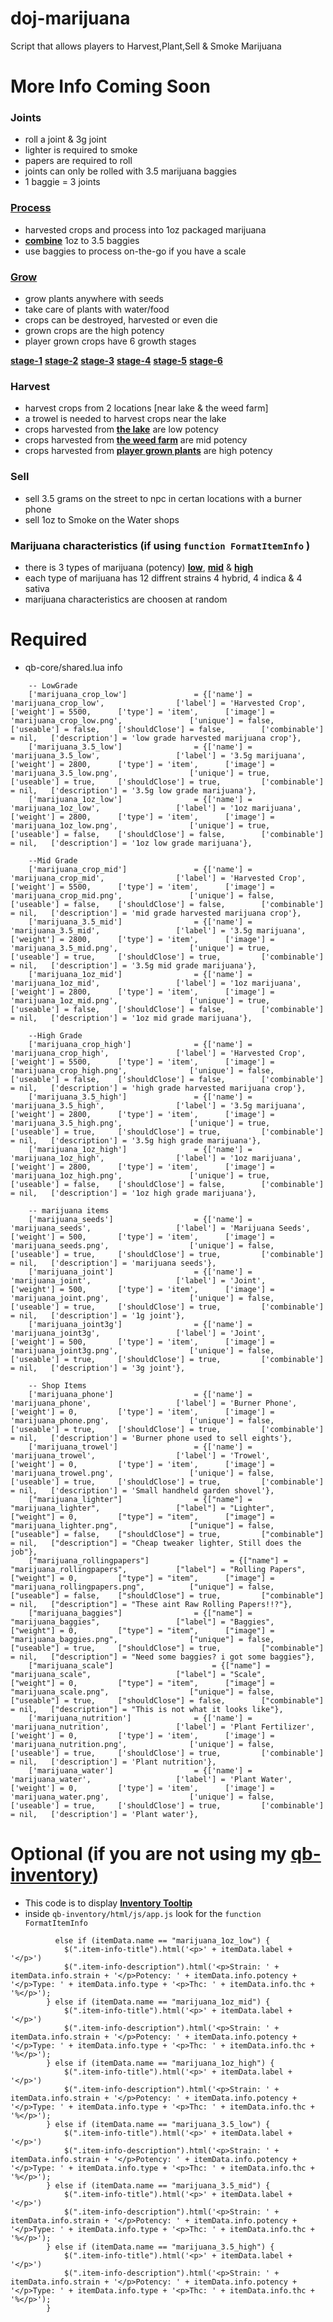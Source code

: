 # doj-marijuana

Script that allows players to Harvest,Plant,Sell & Smoke Marijuana

# More Info Coming Soon

### Joints
- roll a joint & 3g joint
- lighter is required to smoke
- papers are required to roll
- joints can only be rolled with 3.5 marijuana baggies
- 1 baggie = 3 joints

### **[Process](https://streamable.com/pjp8pf)**
- harvested crops and process into 1oz packaged marijuana
- **[combine](https://streamable.com/l6lvbc)** 1oz to 3.5 baggies
- use baggies to process on-the-go if you have a scale

### **[Grow](https://streamable.com/pjp8pf)**
- grow plants anywhere with seeds
- take care of plants with water/food
- crops can be destroyed, harvested or even die
- grown crops are the high potency
- player grown crops have 6 growth stages

**[stage-1](https://i.imgur.com/bbOtecx.jpg)**
**[stage-2](https://i.imgur.com/kfKVVM2.jpg)**
**[stage-3](https://i.imgur.com/atcRZNH.jpg)**
**[stage-4](https://i.imgur.com/rdWYLun.jpg)**
**[stage-5](https://i.imgur.com/Ranvuh4.jpg)**
**[stage-6](https://i.imgur.com/yL2mMP7.jpg)**


### Harvest
- harvest crops from 2 locations [near lake & the weed farm]
- a trowel is needed to harvest crops near the lake
- crops harvested from **[the lake](https://streamable.com/luzk8a)** are low potency
- crops harvested from **[the weed farm](https://streamable.com/jvpu37)** are mid potency
- crops harvested from **[player grown plants](https://streamable.com/4qdf3t)** are high potency

### Sell
- sell 3.5 grams on the street to npc in certan locations with a burner phone
- sell 1oz to Smoke on the Water shops

### Marijuana characteristics (if using ```function FormatItemInfo``` )
- there is 3 types of marijuana (potency) **[low](https://i.imgur.com/i2UQvD2.png)**, **[mid](https://i.imgur.com/gPmcPXf.png)** & **[high](https://i.imgur.com/ohEUFC0.png)**
- each type of marijuana has 12 diffrent strains 4 hybrid, 4 indica & 4 sativa
- marijuana characteristics are choosen at random  

# Required
- qb-core/shared.lua info
```
	-- LowGrade
	['marijuana_crop_low'] 			 	 = {['name'] = 'marijuana_crop_low', 				['label'] = 'Harvested Crop', 			['weight'] = 5500, 		['type'] = 'item', 		['image'] = 'marijuana_crop_low.png', 				['unique'] = false,    	['useable'] = false,    ['shouldClose'] = false,	   	['combinable'] = nil,   ['description'] = 'low grade harvested marijuana crop'},	
	['marijuana_3.5_low'] 			 	 = {['name'] = 'marijuana_3.5_low', 				['label'] = '3.5g marijuana', 			['weight'] = 2800, 		['type'] = 'item', 		['image'] = 'marijuana_3.5_low.png', 				['unique'] = true,    	['useable'] = true,     ['shouldClose'] = true,	   		['combinable'] = nil,   ['description'] = '3.5g low grade marijuana'},	
	['marijuana_1oz_low'] 			 	 = {['name'] = 'marijuana_1oz_low', 				['label'] = '1oz marijuana', 			['weight'] = 2800, 		['type'] = 'item', 		['image'] = 'marijuana_1oz_low.png', 				['unique'] = true,    	['useable'] = false,    ['shouldClose'] = false,	   	['combinable'] = nil,   ['description'] = '1oz low grade marijuana'},	
	
	--Mid Grade
	['marijuana_crop_mid'] 		 	 	 = {['name'] = 'marijuana_crop_mid', 				['label'] = 'Harvested Crop', 			['weight'] = 5500, 		['type'] = 'item', 		['image'] = 'marijuana_crop_mid.png', 				['unique'] = false,    	['useable'] = false,    ['shouldClose'] = false,	   	['combinable'] = nil,   ['description'] = 'mid grade harvested marijuana crop'},	
	['marijuana_3.5_mid'] 		 	 	 = {['name'] = 'marijuana_3.5_mid', 				['label'] = '3.5g marijuana', 			['weight'] = 2800, 		['type'] = 'item', 		['image'] = 'marijuana_3.5_mid.png', 				['unique'] = true,    	['useable'] = true,     ['shouldClose'] = true,	   		['combinable'] = nil,   ['description'] = '3.5g mid grade marijuana'},	
	['marijuana_1oz_mid'] 		 	 	 = {['name'] = 'marijuana_1oz_mid', 				['label'] = '1oz marijuana', 			['weight'] = 2800, 		['type'] = 'item', 		['image'] = 'marijuana_1oz_mid.png', 				['unique'] = true,    	['useable'] = false,    ['shouldClose'] = false,	   	['combinable'] = nil,   ['description'] = '1oz mid grade marijuana'},	
	
	--High Grade
	['marijuana_crop_high'] 		 	 = {['name'] = 'marijuana_crop_high', 				['label'] = 'Harvested Crop', 			['weight'] = 5500, 		['type'] = 'item', 		['image'] = 'marijuana_crop_high.png', 				['unique'] = false,    	['useable'] = false,    ['shouldClose'] = false,	   	['combinable'] = nil,   ['description'] = 'high grade harvested marijuana crop'},	
	['marijuana_3.5_high'] 		 	 	 = {['name'] = 'marijuana_3.5_high', 				['label'] = '3.5g marijuana', 			['weight'] = 2800, 		['type'] = 'item', 		['image'] = 'marijuana_3.5_high.png', 				['unique'] = true,    	['useable'] = true,     ['shouldClose'] = true,	   		['combinable'] = nil,   ['description'] = '3.5g high grade marijuana'},	
	['marijuana_1oz_high'] 		 	 	 = {['name'] = 'marijuana_1oz_high', 				['label'] = '1oz marijuana', 			['weight'] = 2800, 		['type'] = 'item', 		['image'] = 'marijuana_1oz_high.png', 				['unique'] = true,    	['useable'] = false,    ['shouldClose'] = false,	   	['combinable'] = nil,   ['description'] = '1oz high grade marijuana'},	
	
	-- marijuana items
	['marijuana_seeds'] 			 	 = {['name'] = 'marijuana_seeds', 					['label'] = 'Marijuana Seeds', 			['weight'] = 500, 		['type'] = 'item', 		['image'] = 'marijuana_seeds.png', 					['unique'] = false,    	['useable'] = true, 	['shouldClose'] = true,	   		['combinable'] = nil,   ['description'] = 'marijuana seeds'},	
	['marijuana_joint'] 			 	 = {['name'] = 'marijuana_joint', 					['label'] = 'Joint', 					['weight'] = 500, 		['type'] = 'item', 		['image'] = 'marijuana_joint.png', 					['unique'] = false,    	['useable'] = true, 	['shouldClose'] = true,	   		['combinable'] = nil,   ['description'] = '1g joint'},	
	['marijuana_joint3g'] 			 	 = {['name'] = 'marijuana_joint3g', 				['label'] = 'Joint', 			    	['weight'] = 500, 		['type'] = 'item', 		['image'] = 'marijuana_joint3g.png', 				['unique'] = false,    	['useable'] = true, 	['shouldClose'] = true,	   		['combinable'] = nil,   ['description'] = '3g joint'},	
	
	-- Shop Items
	['marijuana_phone'] 			 	 = {['name'] = 'marijuana_phone', 					['label'] = 'Burner Phone', 			['weight'] = 0, 		['type'] = 'item', 		['image'] = 'marijuana_phone.png', 					['unique'] = false,    	['useable'] = true, 	['shouldClose'] = true,	   		['combinable'] = nil,   ['description'] = 'Burner phone used to sell eights'},	
	['marijuana_trowel'] 			 	 = {['name'] = 'marijuana_trowel', 			  		['label'] = 'Trowel', 					['weight'] = 0, 		['type'] = 'item', 		['image'] = 'marijuana_trowel.png', 				['unique'] = false,    	['useable'] = true, 	['shouldClose'] = true,	   		['combinable'] = nil,   ['description'] = 'Small handheld garden shovel'},
	["marijuana_lighter"] 		 	 	 = {["name"] = "marijuana_lighter", 				["label"] = "Lighter", 					["weight"] = 0, 	    ["type"] = "item", 		["image"] = "marijuana_lighter.png", 				["unique"] = false, 	["useable"] = false, 	["shouldClose"] = true,    		["combinable"] = nil,   ["description"] = "Cheap tweaker lighter, Still does the job"},
	["marijuana_rollingpapers"] 		         = {["name"] = "marijuana_rollingpapers", 			["label"] = "Rolling Papers", 			["weight"] = 0, 	    ["type"] = "item", 		["image"] = "marijuana_rollingpapers.png", 			["unique"] = false, 	["useable"] = false, 	["shouldClose"] = true,    		["combinable"] = nil,   ["description"] = "These aint Raw Rolling Papers!!?"},
	["marijuana_baggies"] 		 	 	 = {["name"] = "marijuana_baggies", 				["label"] = "Baggies", 					["weight"] = 0, 	    ["type"] = "item", 		["image"] = "marijuana_baggies.png", 				["unique"] = false, 	["useable"] = true, 	["shouldClose"] = true,    		["combinable"] = nil,   ["description"] = "Need some baggies? i got some baggies"},
	["marijuana_scale"] 		 	         = {["name"] = "marijuana_scale", 					["label"] = "Scale", 					["weight"] = 0, 	    ["type"] = "item", 		["image"] = "marijuana_scale.png", 					["unique"] = false, 	["useable"] = true, 	["shouldClose"] = false,   		["combinable"] = nil,   ["description"] = "This is not what it looks like"},
	['marijuana_nutrition'] 			 = {['name'] = 'marijuana_nutrition', 			    ['label'] = 'Plant Fertilizer', 		['weight'] = 0, 		['type'] = 'item', 		['image'] = 'marijuana_nutrition.png', 				['unique'] = false, 	['useable'] = true, 	['shouldClose'] = true,	  		['combinable'] = nil,   ['description'] = 'Plant nutrition'},
	['marijuana_water'] 			 	 = {['name'] = 'marijuana_water', 			    	['label'] = 'Plant Water', 				['weight'] = 0, 		['type'] = 'item', 		['image'] = 'marijuana_water.png', 					['unique'] = false, 	['useable'] = true, 	['shouldClose'] = true,	  		['combinable'] = nil,   ['description'] = 'Plant water'},

```

# Optional (if you are not using my **[qb-inventory](https://github.com/dojwun/qb-inventory)**)
- This code is to display **[Inventory Tooltip]()** 
- inside ```qb-inventory/html/js/app.js``` look for the ```function FormatItemInfo```
```
          else if (itemData.name == "marijuana_1oz_low") {
            $(".item-info-title").html('<p>' + itemData.label + '</p>')
            $(".item-info-description").html('<p>Strain: ' + itemData.info.strain + '</p>Potency: ' + itemData.info.potency + '</p>Type: ' + itemData.info.type + '<p>Thc: ' + itemData.info.thc + '%</p>');
        } else if (itemData.name == "marijuana_1oz_mid") {
            $(".item-info-title").html('<p>' + itemData.label + '</p>')
            $(".item-info-description").html('<p>Strain: ' + itemData.info.strain + '</p>Potency: ' + itemData.info.potency + '</p>Type: ' + itemData.info.type + '<p>Thc: ' + itemData.info.thc + '%</p>');
        } else if (itemData.name == "marijuana_1oz_high") {
            $(".item-info-title").html('<p>' + itemData.label + '</p>')
            $(".item-info-description").html('<p>Strain: ' + itemData.info.strain + '</p>Potency: ' + itemData.info.potency + '</p>Type: ' + itemData.info.type + '<p>Thc: ' + itemData.info.thc + '%</p>');
        } else if (itemData.name == "marijuana_3.5_low") {
            $(".item-info-title").html('<p>' + itemData.label + '</p>')
            $(".item-info-description").html('<p>Strain: ' + itemData.info.strain + '</p>Potency: ' + itemData.info.potency + '</p>Type: ' + itemData.info.type + '<p>Thc: ' + itemData.info.thc + '%</p>');
        } else if (itemData.name == "marijuana_3.5_mid") {
            $(".item-info-title").html('<p>' + itemData.label + '</p>')
            $(".item-info-description").html('<p>Strain: ' + itemData.info.strain + '</p>Potency: ' + itemData.info.potency + '</p>Type: ' + itemData.info.type + '<p>Thc: ' + itemData.info.thc + '%</p>');
        } else if (itemData.name == "marijuana_3.5_high") {
            $(".item-info-title").html('<p>' + itemData.label + '</p>')
            $(".item-info-description").html('<p>Strain: ' + itemData.info.strain + '</p>Potency: ' + itemData.info.potency + '</p>Type: ' + itemData.info.type + '<p>Thc: ' + itemData.info.thc + '%</p>');
        } 
```


